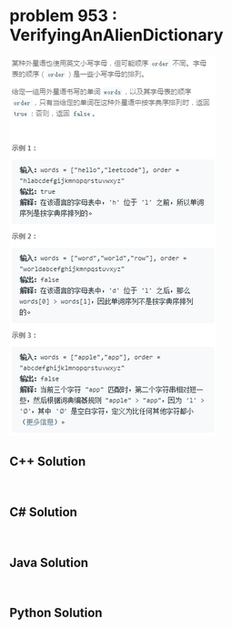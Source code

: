 
# problem 953 : VerifyingAnAlienDictionary

<img src="https://github.com/Peefy/PeefyLeetCode/blob/master/doc/901-1000/953.VerifyingAnAlienDictionary/problem.png"/>

## C++ Solution

```c++



```

## C# Solution

```csharp



```

## Java Solution

```java



```

## Python Solution

```python



```





